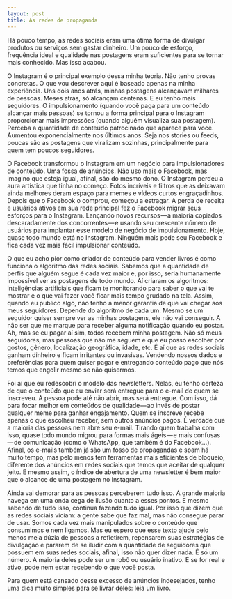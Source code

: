 ```yaml
---
layout: post
title: As redes de propaganda
---
```


Há pouco tempo, as redes sociais eram uma ótima forma de divulgar produtos ou serviços sem gastar dinheiro. Um pouco de esforço, frequência ideal e qualidade nas postagens eram suficientes para se tornar mais conhecido. Mas isso acabou.

O Instagram é o principal exemplo dessa minha teoria. Não tenho provas concretas. O que vou descrever aqui é baseado apenas na minha experiência. Uns dois anos atrás, minhas postagens alcançavam milhares de pessoas. Meses atrás, só alcançam centenas. E eu tenho mais seguidores. O impulsionamento (quando você paga para um conteúdo alcançar mais pessoas) se tornou a forma principal para o Instagram proporcionar mais impressões (quando alguém visualiza sua postagem). Perceba a quantidade de conteúdo patrocinado que aparece para você. Aumentou exponencialmente nos últimos anos. Seja nos stories ou feeds, poucas são as postagens que viralizam sozinhas, principalmente para quem tem poucos seguidores.

O Facebook transformou o Instagram em um negócio para impulsionadores de conteúdo. Uma fossa de anúncios. Não uso mais o Facebook, mas imagino que esteja igual, afinal, são do mesmo dono. O Instagram perdeu a aura artística que tinha no começo. Fotos incríveis e filtros que as deixavam ainda melhores deram espaço para memes e vídeos curtos engraçadinhos. Depois que o Facebook o comprou, começou a estragar. A perda de receita e usuários ativos em sua rede principal fez o Facebook migrar seus esforços para o Instagram. Lançando novos recursos — a maioria copiados descaradamente dos concorrentes — e usando seu crescente número de usuários para implantar esse modelo de negócio de impulsionamento. Hoje, quase todo mundo está no Instagram. Ninguém mais pede seu Facebook e fica cada vez mais fácil impulsionar conteúdo.

O que eu acho pior como criador de conteúdo para vender livros é como funciona o algoritmo das redes sociais. Sabemos que a quantidade de perfis que alguém segue é cada vez maior e, por isso, seria humanamente impossível ver as postagens de todo mundo. Aí criaram os algoritmos: inteligências artificiais que ficam te monitorando para saber o que vai te mostrar e o que vai fazer você ficar mais tempo grudado na tela. Assim, quando eu publico algo, não tenho a menor garantia de que vai chegar aos meus seguidores. Depende do algoritmo de cada um. Mesmo se um seguidor quiser sempre ver as minhas postagens, ele não vai conseguir. A não ser que me marque para receber alguma notificação quando eu postar. Ah, mas se eu pagar aí sim, todos recebem minha postagem. Não só meus seguidores, mas pessoas que não me seguem e que eu posso escolher por gostos, gênero, localização geográfica, idade, etc. É aí que as redes sociais ganham dinheiro e ficam irritantes ou invasivas. Vendendo nossos dados e preferências para quem quiser pagar e entregando conteúdo pago que nós temos que engolir mesmo se não quisermos.

Foi aí que eu redescobri o modelo das newsletters. Nelas, eu tenho certeza de que o conteúdo que eu enviar será entregue para o e-mail de quem se inscreveu. A pessoa pode até não abrir, mas será entregue. Com isso, dá para focar melhor em conteúdos de qualidade — ao invés de postar qualquer meme para ganhar engajamento. Quem se inscreve recebe apenas o que escolheu receber, sem outros anúncios pagos. É verdade que a maioria das pessoas nem abre seu e-mail. Tirando quem trabalha com isso, quase todo mundo migrou para formas mais ágeis — e mais confusas — de comunicação (como o WhatsApp, que também é do Facebook…). Afinal, os e-mails também já são um fosso de propagandas e spam há muito tempo, mas pelo menos tem ferramentas mais eficientes de bloqueio, diferente dos anúncios em redes sociais que temos que aceitar de qualquer jeito. E mesmo assim, o índice de abertura de uma newsletter é bem maior que o alcance de uma postagem no Instagram.

Ainda vai demorar para as pessoas perceberem tudo isso. A grande maioria navega em uma onda cega de ilusão quanto a esses pontos. E mesmo sabendo de tudo isso, continua fazendo tudo igual. Por isso que dizem que as redes sociais viciam: a gente sabe que faz mal, mas não consegue parar de usar. Somos cada vez mais manipulados sobre o conteúdo que consumimos e nem ligamos. Mas eu espero que esse texto ajude pelo menos meia dúzia de pessoas a refletirem, repensarem suas estratégias de divulgação e pararem de se iludir com a quantidade de seguidores que possuem em suas redes sociais, afinal, isso não quer dizer nada. É só um número. A maioria deles pode ser um robô ou usuário inativo. E se for real e ativo, pode nem estar recebendo o que você posta.

Para quem está cansado desse excesso de anúncios indesejados, tenho uma dica muito simples para se livrar deles: leia um livro.